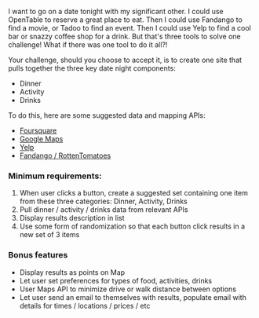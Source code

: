 I want to go on a date tonight with my significant other. I could use OpenTable to reserve a great place to eat. Then I could use Fandango to find a movie, or Tadoo to find an event. Then I could use Yelp to find a cool bar or snazzy coffee shop for a drink. But that's three tools to solve one challenge! What if there was one tool to do it all?!

Your challenge, should you choose to accept it, is to create one site that pulls together the three key date night components:

- Dinner
- Activity
- Drinks

To do this, here are some suggested data and mapping APIs:

- [Foursquare](https://developer.foursquare.com/docs/)
- [Google Maps](https://developers.google.com/maps/web/)
- [Yelp](https://www.yelp.com/developers/documentation/v3)
- [Fandango / RottenTomatoes](https://developer.fandango.com/)

### Minimum requirements:

1. When user clicks a button, create a suggested set containing one item from these three categories: Dinner, Activity, Drinks
2. Pull dinner / activity / drinks data from relevant APIs
3. Display results description in list
4. Use some form of randomization so that each button click results in a new set of 3 items

### Bonus features

- Display results as points on Map
- Let user set preferences for types of food, activities, drinks
- User Maps API to minimize drive or walk distance between options
- Let user send an email to themselves with results, populate email with details for times / locations / prices / etc
